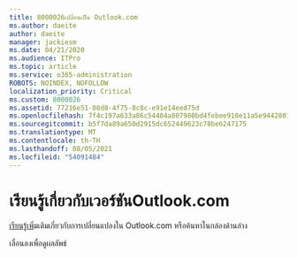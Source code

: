 ```yaml
---
title: 8000026เปลี่ยนเป็น Outlook.com
ms.author: daeite
author: daeite
manager: jackiesm
ms.date: 04/21/2020
ms.audience: ITPro
ms.topic: article
ms.service: o365-administration
ROBOTS: NOINDEX, NOFOLLOW
localization_priority: Critical
ms.custom: 8000026
ms.assetid: 77216e51-08d8-4f75-8c8c-e91e14eed75d
ms.openlocfilehash: 7f4c197a633a86c54484a807980bd4febee910e11a5e9442807f8da3a4340c04
ms.sourcegitcommit: b5f7da89a650d2915dc652449623c78be6247175
ms.translationtype: MT
ms.contentlocale: th-TH
ms.lasthandoff: 08/05/2021
ms.locfileid: "54091484"
---
```

# <a name="learn-about-the-new-outlookcom"></a>เรียนรู้เกี่ยวกับเวอร์ชันOutlook.com

[เรียนรู้เพ](https://go.microsoft.com/fwlink/?linkid=2039724&amp;clcid=0x409)ิ่มเติมเกี่ยวกับการเปลี่ยนแปลงใน Outlook.com หรือค้นหาในกล่องด้านล่าง 
  
เลื่อนลงเพื่อดูผลลัพธ์
  

